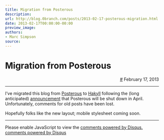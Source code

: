 ```yaml
---
title: Migration from Posterous
description:
url: http://blog.0branch.com/posts/2013-02-17-posterous-migration.html
date: 2013-02-17T00:00:00-00:00
preview_image:
authors:
- Marc Simpson
source:
---
```


<div>
  <div class="span-22">
    <div class="span-12"><h1>Migration from Posterous</h1></div>
    <div style="text-align: right" class="span-10 last">
      <a href="https://blog.0branch.com/index.html">#</a> February 17, 2013
    </div>
  </div>
  <hr>
  <div>
    <p>I’ve migrated this blog from <a href="https://posterous.com/">Posterous</a> to <a href="http://jaspervdj.be/hakyll/">Hakyll</a> following the (long anticipated) <a href="http://blog.posterous.com/thanks-from-posterous">announcement</a> that Posterous will be shut down in April. Unfortunately, comments for old posts have been lost.</p>
<p>Hopefully folks like the new layout; mobile stylesheet coming soon.</p>
  </div>
</div>

<hr>

<div></div>

<noscript>Please enable JavaScript to view the <a href="http://disqus.com/?ref_noscript">comments powered by Disqus.</a></noscript>
<a href="http://disqus.com" class="dsq-brlink">comments powered by <span class="logo-disqus">Disqus</span></a>

